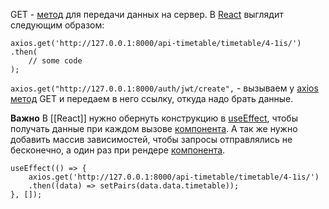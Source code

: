 GET - [метод](React/React%20+%20API/Axios/Методы.md) для передачи данных на сервер. В [React](obsidian://open?vault=Web%20Dev&file=React%2FReact) выглядит следующим образом:
```
axios.get('http://127.0.0.1:8000/api-timetable/timetable/4-1is/')
.then(
	// some code
);
```

`axios.get("http://127.0.0.1:8000/auth/jwt/create",` - вызываем у [axios](Axios) [метод](Методы) GET и передаем в него ссылку, откуда надо брать данные.

**Важно**
В [[React]] нужно обернуть конструкцию в [useEffect](obsidian://open?vault=Web%20Dev&file=React%2F%D0%A5%D1%83%D0%BA%D0%B8%2FuseEffect), чтобы получать данные при каждом вызове [компонента](Компоненты). А так же нужно добавить массив зависимостей, чтобы запросы отправлялись не бесконечно, а один раз при рендере [компонента](Компоненты).
```
useEffect(() => {
	axios.get('http://127.0.0.1:8000/api-timetable/timetable/4-1is/')
	.then((data) => setPairs(data.data.timetable));
}, []);
```